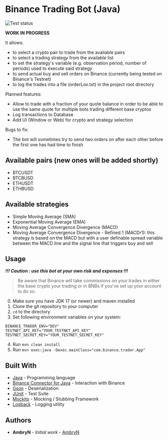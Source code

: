 # Binance Trading Bot (Java)

![Test status](https://github.com/AmbryN/binance-trader-java/actions/workflows/tests.yml/badge.svg)

**WORK IN PROGRESS**

It allows:
* to select a crypto pair to trade from the available pairs
* to select a trading strategy from the available list
* to set the strategy's variable (e.g. observation period, number of periods) used to execute said strategy
* to send actual buy and sell orders on Binance (currently being tested on Binance's Testnet)
* to log the trades into a file (orderLox.txt) in the project root directory

Planned features:
* Allow to trade with a fraction of your quote balance in order to be able
to use the same quote for multiple bots trading different base cryptos
* Log transactions to Database
* Add UI (Window or Web) for crypto and strategy selection

Bugs to fix:
* The bot will sometimes try to send two orders on after each other before the first one has had time 
to finish

## Available pairs (new ones will be added shortly)
- BTCUSDT
- BTCBUSD
- ETHUSDT
- ETHBUSD

## Available strategies
- Simple Moving Average (SMA)
- Exponential Moving Average (EMA)
- Moving Average Convergence Divergence (MACD)
- Moving Average Convergence Divergence - Refined 1 (MACDr1): this strategy is based on the MACD but 
with a user definable spread variable between the MACD line and the signal line that triggers buy and sell

## Usage

***!!! Caution : use this bot at your own risk and expenses !!!***
> Be aware that Binance will take commissions on your trades in either 
> the base crypto your trading or in BNBs if you've set up your account 
> to do so.
0) Make sure you have JDK 17 (or newer) and maven installed
1) Clone the git repository to your computer 
2) `cd` to the directory
3) Set following environment variables on your system:
```
BINANCE_TRADER_ENV="DEV"
TESTNET_API_KEY="YOUR_TESTNET_API_KEY"
TESTNET_SECRET_KEY="YOUR_TESTNET_SECRET_KEY"
```
4) Run `mvn clean install`
5) Run `mvn exec:java -Dexec.mainClass="com.binance.trader.App"`

## Built With

* [Java](https://www.java.com/) - Programming language
* [Binance Connector for Java](https://github.com/binance/binance-connector-java) - Interaction with Binance
* [Gson](https://github.com/google/gson) - Deserialization
* [JUnit](https://junit.org/junit4/) - Test Suite
* [Mockito](https://site.mockito.org/) - Mocking / Stubbing Framework
* [Logback](https://github.com/qos-ch/logback) - Logging utility

## Authors

* **AmbryN** - *Initial work* - [AmbryN](https://github.com/AmbryN)